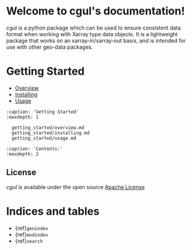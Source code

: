 # Welcome to cgul's documentation!

cgul is a python package which can be used to ensure consistent data format when working with Xarray type data objects. It is a lightweight package that works on an xarray-in/xarray-out basis, and is intended for use with other geo-data packages.

# Getting Started

- [Overview](../getting_started/overview)
- [Installing](../getting_started/installing)
- [Usage](../getting_started/usage)

```{toctree}
:caption: 'Getting Started'
:maxdepth: 1

  getting_started/overview.md
  getting_started/installing.md
  getting_started/usage.md
```

```{toctree}
:caption: 'Contents:'
:maxdepth: 2
```

## License

*cgul* is available under the open source [Apache License](http://www.apache.org/licenses/LICENSE-2.0.html)

# Indices and tables

- {ref}`genindex`
- {ref}`modindex`
- {ref}`search`
